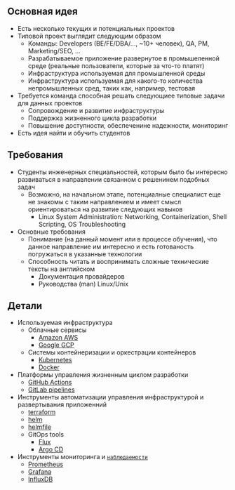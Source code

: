 ## Основная идея

* Есть несколько текущих и потенциальных проектов
* Типовой проект выглядит следующим образом
    * Команды: Developers (BE/FE/DBA/..., ~10+ человек), QA, PM, Marketing/SEO, ...
    * Разрабатываемое приложение развернутое в промышеленной среде (реальные пользователи, которые за что-то платят)
    * Инфраструктура используемая для промышленной среды
    * Инфраструктура используемая для какого-то количества непромышленных сред, таких как, например, тестовая
* Требуется команда способная решать следующиее типовые задачи для данных проектов
    * Сопровождение и развитие инфраструктуры
    * Поддержка жизненного цикла разработки
    * Повышение доступности, обеспеченине надежности, мониторинг
* Есть идея найти и обучить студентов

## Требования

* Студенты инженерных специальностей, которым было бы интересно развиваться в направлении связанном с решенинем подобных задач
    * Возможно, на начальном этапе, потенциалные специалист еще не знакомы с таким направлением и имеет смысл ориентироваться на развитие следующих навыков 
        * Linux System Administration: Networking, Containerization, Shell Scripting, OS Troubleshooting
* Основные требования
    * Понимание (на данный момент или в процессе обучения), что данное направление им интересно и есть готованость погружаться в указанные технологии
    * Способность читать и воспринимать сложные технические тексты на английском
         * Документация провайдеров
         * Руководства (man) Linux/Unix

## Детали 

* Используемая инфраструктура
    * Облачные сервисы
        * [Amazon AWS](https://skillbuilder.aws/getstarted)
        * [Google GCP](https://www.freecodecamp.org/news/google-cloud-platform-from-zero-to-hero/)
    * Системы контейнеризации и оркестрации контейнеров
        * [Kubernetes](https://kubernetes.io/training/)
        * [Docker](https://docs.docker.com/get-started/resources/)
* Платформы управления жизненным циклом разработки
    * [GitHub Actions](https://docs.github.com/en/actions/quickstart)
    * [GitLab pipelines](https://docs.gitlab.com/ee/ci/quick_start/)
* Инструменты автоматизации управления инфраструктурой и развертывания приложенний
    * [terraform](https://developer.hashicorp.com/terraform/tutorials)
    * [helm](https://helm.sh/docs/intro/quickstart/)
    * [helmfile](https://gitlab.com/gitlab-com/gl-infra/k8s-workloads/gitlab-helmfiles)
    * GitOps tools
        * [Flux](https://fluxcd.io/flux/get-started/)
        * [Argo CD](https://argo-cd.readthedocs.io/en/stable/getting_started/)
* Инструменты мониторинга и [`наблюдаемости`](https://en.wikipedia.org/wiki/Observability)
    * [Prometheus](https://prometheus.io/docs/prometheus/latest/getting_started/)
    * [Grafana](https://grafana.com/docs/grafana/latest/getting-started/)
    * [InfluxDB](https://docs.influxdata.com/influxdb/v2/get-started/)
